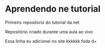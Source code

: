 # Aprendendo ne tutorial
 Primeiro repositorio do tutorial da net

Repositório criado durante uma aula ao vivo

Essa linha eu adicionei no site kkkkkk foda d+
